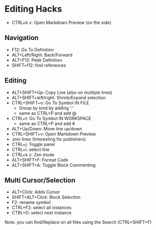 # Editing Hacks
- CTRL+k v: Open Markdown Preview (on the side)

## Navigation
-  F12: Go To Definition
-  ALT+Left/Right: Back/Forward
-  ALT+F12: Peek Definition
-  SHIFT+f12: find references

## Editing
- ALT+SHIFT+Up: Copy Line (also on multiple lines)
- ALT+SHIFT+left/right: Shrink/Expand selection
- CTRL+SHIFT+o: Go To Symbol IN FILE
    - Group by kind by adding ':'
    - same as CTRL+P and add @
- CTRL+t: Go To Symbol IN WORKSPACE
    - same as CTRL+P and add #
- ALT+Up/Down: Move line up/down
- CTRL+SHIFT+v: Open Markdown Preview
- Join lines (Interesting for publishers)
- CTRL+j: Toggle panel
- CTRL+i: select line
- CTRL+k z: Zen mode
- ALT+SHIFT+F: Format Code
- ALT+SHIFT+A: Toggle Block Commenting

## Multi Cursor/Selection
- ALT+Click: Adds Cursor
- SHIFT+ALT+Click: Block Selection
- F2: rename symbol
- CTRL+F2: select all instances
- CTRL+D: select next instance

Note:
you can find/Replace on all files using the Search (CTRL+SHIFT+F)
